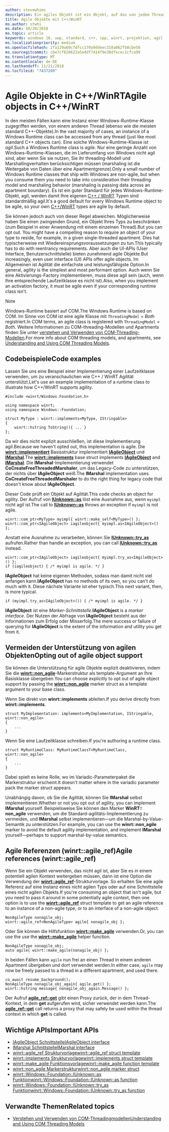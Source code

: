 ```yaml
---
author: stevewhims
description: Ein agiles Objekt ist ein Objekt, auf das von jedem Thread aus zugegriffen werden kann. Ihre C++/WinRT-Typen sind standardmäßig agil, aber Sie können diese Option deaktivieren.
title: Agile Objekte mit C++/WinRT
ms.author: stwhi
ms.date: 10/20/2018
ms.topic: article
keywords: windows 10, uwp, standard, c++, cpp, winrt, projektion, agil, objekt, agilität, IAgileObject
ms.localizationpriority: medium
ms.openlocfilehash: 2fa129a60c7dfcc170a9ddeec318a062fb8cbe56
ms.sourcegitcommit: cbe7cf620622a5e4df7414f9e38dfecec1cfca99
ms.translationtype: MT
ms.contentlocale: de-DE
ms.lasthandoff: 11/21/2018
ms.locfileid: "7437209"
---
```

# <a name="agile-objects-in-cwinrt"></a><span data-ttu-id="8db65-105">Agile Objekte in C++/WinRT</span><span class="sxs-lookup"><span data-stu-id="8db65-105">Agile objects in C++/WinRT</span></span>

<span data-ttu-id="8db65-106">In den meisten Fällen kann eine Instanz einer Windows-Runtime-Klasse zugegriffen werden, von einem anderen Thread (ebenso wie die meisten standard C++-Objekte).</span><span class="sxs-lookup"><span data-stu-id="8db65-106">In the vast majority of cases, an instance of a Windows Runtime class can be accessed from any thread (just like most standard C++ objects can).</span></span> <span data-ttu-id="8db65-107">Eine solche Windows-Runtime-Klasse ist *agil*.</span><span class="sxs-lookup"><span data-stu-id="8db65-107">Such a Windows Runtime class is *agile*.</span></span> <span data-ttu-id="8db65-108">Nur eine geringe Anzahl von Windows-Runtime-Klassen, die im Lieferumfang von Windows nicht agil sind, aber wenn Sie sie nutzen, Sie ihr threading-Modell und Marshallingverhalten berücksichtigen müssen (marshaling ist die Weitergabe von Daten über eine Apartmentgrenze).</span><span class="sxs-lookup"><span data-stu-id="8db65-108">Only a small number of Windows Runtime classes that ship with Windows are non-agile, but when you consume them you need to take into consideration their threading model and marshaling behavior (marshaling is passing data across an apartment boundary).</span></span> <span data-ttu-id="8db65-109">Es ist ein guter Standard für jedes Windows-Runtime-Objekt, agil, werden damit Ihre eigenen [C++ / WinRT](/windows/uwp/cpp-and-winrt-apis/intro-to-using-cpp-with-winrt) Typen sind standardmäßig agil.</span><span class="sxs-lookup"><span data-stu-id="8db65-109">It's a good default for every Windows Runtime object to be agile, so your own [C++/WinRT](/windows/uwp/cpp-and-winrt-apis/intro-to-using-cpp-with-winrt) types are agile by default.</span></span>

<span data-ttu-id="8db65-110">Sie können jedoch auch von dieser Regel abweichen. Möglicherweise haben Sie einen zwingenden Grund, ein Objekt Ihres Typs zu beschränken (zum Beispiel in einer Anwendung mit einem einzelnen Thread).</span><span class="sxs-lookup"><span data-stu-id="8db65-110">But you can opt out. You might have a compelling reason to require an object of your type to reside, for example, in a given single-threaded apartment.</span></span> <span data-ttu-id="8db65-111">Dies hat typischerweise mit Wiedereinsprungsvoraussetzungen zu tun.</span><span class="sxs-lookup"><span data-stu-id="8db65-111">This typically has to do with reentrancy requirements.</span></span> <span data-ttu-id="8db65-112">Aber auch die UI-APIs (User Interface, Benutzerschnittstelle) bieten zunehmend agile Objekte.</span><span class="sxs-lookup"><span data-stu-id="8db65-112">But increasingly, even user interface (UI) APIs offer agile objects.</span></span> <span data-ttu-id="8db65-113">Im Allgemeinen ist Agilität die einfachste und leistungsfähigste Option.</span><span class="sxs-lookup"><span data-stu-id="8db65-113">In general, agility is the simplest and most performant option.</span></span> <span data-ttu-id="8db65-114">Auch wenn Sie eine Aktivierungs-Factory implementieren, muss diese agil sein (auch, wenn Ihre entsprechende Laufzeitklasse es nicht ist).</span><span class="sxs-lookup"><span data-stu-id="8db65-114">Also, when you implement an activation factory, it must be agile even if your corresponding runtime class isn't.</span></span>

> [!NOTE]
> <span data-ttu-id="8db65-115">Windows-Runtime basiert auf COM.</span><span class="sxs-lookup"><span data-stu-id="8db65-115">The Windows Runtime is based on COM.</span></span> <span data-ttu-id="8db65-116">Im Sinne von COM ist eine agile Klasse mit `ThreadingModel` = *Both* registriert.</span><span class="sxs-lookup"><span data-stu-id="8db65-116">In COM terms, an agile class is registered with `ThreadingModel` = *Both*.</span></span> <span data-ttu-id="8db65-117">Weitere Informationen zu COM-threading-Modellen und Apartments finden Sie unter [verstehen und Verwenden von COM-Threading-Modellen](https://msdn.microsoft.com/library/ms809971).</span><span class="sxs-lookup"><span data-stu-id="8db65-117">For more info about COM threading models, and apartments, see [Understanding and Using COM Threading Models](https://msdn.microsoft.com/library/ms809971).</span></span>

## <a name="code-examples"></a><span data-ttu-id="8db65-118">Codebeispiele</span><span class="sxs-lookup"><span data-stu-id="8db65-118">Code examples</span></span>

<span data-ttu-id="8db65-119">Lassen Sie uns eine Beispiel einer Implementierung einer Laufzeitklasse verwenden, um zu veranschaulichen wie C++ / WinRT Agilität unterstützt.</span><span class="sxs-lookup"><span data-stu-id="8db65-119">Let's use an example implementation of a runtime class to illustrate how C++/WinRT supports agility.</span></span>

```cppwinrt
#include <winrt/Windows.Foundation.h>

using namespace winrt;
using namespace Windows::Foundation;

struct MyType : winrt::implements<MyType, IStringable>
{
    winrt::hstring ToString(){ ... }
};
```

<span data-ttu-id="8db65-120">Da wir dies nicht explizit ausschließen, ist diese Implementierung agil.</span><span class="sxs-lookup"><span data-stu-id="8db65-120">Because we haven't opted out, this implementation is agile.</span></span> <span data-ttu-id="8db65-121">Die [**winrt::implementiert**](/uwp/cpp-ref-for-winrt/implements) Basisstruktur implementiert [**IAgileObject**](https://msdn.microsoft.com/library/windows/desktop/hh802476) und [**IMarshal**](/windows/desktop/api/objidl/nn-objidl-imarshal).</span><span class="sxs-lookup"><span data-stu-id="8db65-121">The [**winrt::implements**](/uwp/cpp-ref-for-winrt/implements) base struct implements [**IAgileObject**](https://msdn.microsoft.com/library/windows/desktop/hh802476) and [**IMarshal**](/windows/desktop/api/objidl/nn-objidl-imarshal).</span></span> <span data-ttu-id="8db65-122">Die **IMarshal**-Implementierung verwendet **CoCreateFreeThreadedMarshaler**, um das Legacy-Code zu unterstützen, der nichts über **IAgileObject** weiß.</span><span class="sxs-lookup"><span data-stu-id="8db65-122">The **IMarshal** implementation uses **CoCreateFreeThreadedMarshaler** to do the right thing for legacy code that doesn't know about **IAgileObject**.</span></span>

<span data-ttu-id="8db65-123">Dieser Code prüft ein Objekt auf Agilität.</span><span class="sxs-lookup"><span data-stu-id="8db65-123">This code checks an object for agility.</span></span> <span data-ttu-id="8db65-124">Der Aufruf von [**IUnknown::as**](/uwp/cpp-ref-for-winrt/windows-foundation-iunknown#iunknownas-function) löst eine Ausnahme aus, wenn `myimpl` nicht agil ist.</span><span class="sxs-lookup"><span data-stu-id="8db65-124">The call to [**IUnknown::as**](/uwp/cpp-ref-for-winrt/windows-foundation-iunknown#iunknownas-function) throws an exception if `myimpl` is not agile.</span></span>

```cppwinrt
winrt::com_ptr<MyType> myimpl{ winrt::make_self<MyType>() };
winrt::com_ptr<IAgileObject> iagileobject{ myimpl.as<IAgileObject>() };
```

<span data-ttu-id="8db65-125">Anstatt eine Ausnahme zu verarbeiten, können Sie [**IUnknown::try_as**](/uwp/cpp-ref-for-winrt/windows-foundation-iunknown#iunknowntryas-function) aufrufen.</span><span class="sxs-lookup"><span data-stu-id="8db65-125">Rather than handle an exception, you can call [**IUnknown::try_as**](/uwp/cpp-ref-for-winrt/windows-foundation-iunknown#iunknowntryas-function) instead.</span></span>

```cppwinrt
winrt::com_ptr<IAgileObject> iagileobject{ myimpl.try_as<IAgileObject>() };
if (iagileobject) { /* myimpl is agile. */ }
```

<span data-ttu-id="8db65-126">**IAgileObject** hat keine eigenen Methoden, sodass man damit nicht viel anfangen kann.</span><span class="sxs-lookup"><span data-stu-id="8db65-126">**IAgileObject** has no methods of its own, so you can't do much with it.</span></span> <span data-ttu-id="8db65-127">Diese nächste Variante ist eher typisch.</span><span class="sxs-lookup"><span data-stu-id="8db65-127">This next variant, then, is more typical.</span></span>

```cppwinrt
if (myimpl.try_as<IAgileObject>()) { /* myimpl is agile. */ }
```

<span data-ttu-id="8db65-128">**IAgileObject** ist eine *Marker-Schnittstelle*.</span><span class="sxs-lookup"><span data-stu-id="8db65-128">**IAgileObject** is a *marker interface*.</span></span> <span data-ttu-id="8db65-129">Der Nutzen der Abfrage von **IAgileObject** besteht aus der Informationen zum Erfolg oder Misserfolg.</span><span class="sxs-lookup"><span data-stu-id="8db65-129">The mere success or failure of querying for **IAgileObject** is the extent of the information and utility you get from it.</span></span>

## <a name="opting-out-of-agile-object-support"></a><span data-ttu-id="8db65-130">Vermeiden der Unterstützung von agilen Objekten</span><span class="sxs-lookup"><span data-stu-id="8db65-130">Opting out of agile object support</span></span>

<span data-ttu-id="8db65-131">Sie können die Unterstützung für agile Objekte explizit deaktivieren, indem Sie die [**winrt::non_agile**](/uwp/cpp-ref-for-winrt/non_agile)-Markerstruktur als template-Argument an Ihre Basisklasse übergeben.</span><span class="sxs-lookup"><span data-stu-id="8db65-131">You can choose explicitly to opt out of agile object support by passing the [**winrt::non_agile**](/uwp/cpp-ref-for-winrt/non_agile) marker struct as a template argument to your base class.</span></span>

<span data-ttu-id="8db65-132">Wenn Sie direkt von **winrt::implements** ableiten.</span><span class="sxs-lookup"><span data-stu-id="8db65-132">If you derive directly from **winrt::implements**.</span></span>

```cppwinrt
struct MyImplementation: implements<MyImplementation, IStringable, winrt::non_agile>
{
    ...
}
```

<span data-ttu-id="8db65-133">Wenn Sie eine Laufzeitklasse schreiben.</span><span class="sxs-lookup"><span data-stu-id="8db65-133">If you're authoring a runtime class.</span></span>

```cppwinrt
struct MyRuntimeClass: MyRuntimeClassT<MyRuntimeClass, winrt::non_agile>
{
    ...
}
```

<span data-ttu-id="8db65-134">Dabei spielt es keine Rolle, wo im Variadic-Parameterpaket die Markerstruktur erscheint.</span><span class="sxs-lookup"><span data-stu-id="8db65-134">It doesn't matter where in the variadic parameter pack the marker struct appears.</span></span>

<span data-ttu-id="8db65-135">Unabhängig davon, ob Sie die Agilität, können Sie **IMarshal** selbst implementieren.</span><span class="sxs-lookup"><span data-stu-id="8db65-135">Whether or not you opt out of agility, you can implement **IMarshal** yourself.</span></span> <span data-ttu-id="8db65-136">Beispielsweise Sie können den Marker **WinRT:: non_agile** verwenden, um die Standard-agilitäts-Implementierung zu vermeiden, und **IMarshal** selbst implementieren&mdash;um die Marshal-by-Value-Semantik zu unterstützen.</span><span class="sxs-lookup"><span data-stu-id="8db65-136">For example, you can use the **winrt::non_agile** marker to avoid the default agility implementation, and implement **IMarshal** yourself&mdash;perhaps to support marshal-by-value semantics.</span></span>

## <a name="agile-references-winrtagileref"></a><span data-ttu-id="8db65-137">Agile Referenzen (winrt::agile_ref)</span><span class="sxs-lookup"><span data-stu-id="8db65-137">Agile references (winrt::agile_ref)</span></span>

<span data-ttu-id="8db65-138">Wenn Sie ein Objekt verwenden, das nicht agil ist, aber Sie es in einem potentiell agilen Kontext weitergeben müssen, dann ist eine Option die Verwendung der [**winrt::agile_ref**](/uwp/cpp-ref-for-winrt/agile-ref)-Strukturvorlage. So erhalten Sie eine agile Referenz auf eine Instanz eines nicht agilen Typs oder auf eine Schnittstelle eines nicht agilen Objekts.</span><span class="sxs-lookup"><span data-stu-id="8db65-138">If you're consuming an object that isn't agile, but you need to pass it around in some potentially agile context, then one option is to use the [**winrt::agile_ref**](/uwp/cpp-ref-for-winrt/agile-ref) struct template to get an agile reference to an instance of a non-agile type, or to an interface of a non-agile object.</span></span>

```cppwinrt
NonAgileType nonagile_obj;
winrt::agile_ref<NonAgileType> agile{ nonagile_obj };
```

<span data-ttu-id="8db65-139">Oder Sie können die Hilfsfunktion [**winrt::make_agile**](/uwp/cpp-ref-for-winrt/make-agile) verwenden.</span><span class="sxs-lookup"><span data-stu-id="8db65-139">Or, you can use the use the [**winrt::make_agile**](/uwp/cpp-ref-for-winrt/make-agile) helper function.</span></span>

```cppwinrt
NonAgileType nonagile_obj;
auto agile{ winrt::make_agile(nonagile_obj) };
```

<span data-ttu-id="8db65-140">In beiden Fällen kann `agile` nun frei an einen Thread in einem anderen Apartment übergeben und dort verwendet werden.</span><span class="sxs-lookup"><span data-stu-id="8db65-140">In either case, `agile` may now be freely passed to a thread in a different apartment, and used there.</span></span>

```cppwinrt
co_await resume_background();
NonAgileType nonagile_obj_again{ agile.get() };
winrt::hstring message{ nonagile_obj_again.Message() };
```

<span data-ttu-id="8db65-141">Der Aufruf [**agile_ref::get**](/uwp/cpp-ref-for-winrt/agile-ref#agilerefget-function) gibt einen Proxy zurück, der in dem Thread-Kontext, in dem **get** aufgerufen wird, sicher verwendet werden kann.</span><span class="sxs-lookup"><span data-stu-id="8db65-141">The [**agile_ref::get**](/uwp/cpp-ref-for-winrt/agile-ref#agilerefget-function) call returns a proxy that may safely be used within the thread context in which **get** is called.</span></span>

## <a name="important-apis"></a><span data-ttu-id="8db65-142">Wichtige APIs</span><span class="sxs-lookup"><span data-stu-id="8db65-142">Important APIs</span></span>

* [<span data-ttu-id="8db65-143">IAgileObject Schnittstelle</span><span class="sxs-lookup"><span data-stu-id="8db65-143">IAgileObject interface</span></span>](https://msdn.microsoft.com/library/windows/desktop/hh802476)
* [<span data-ttu-id="8db65-144">IMarshal Schnittstelle</span><span class="sxs-lookup"><span data-stu-id="8db65-144">IMarshal interface</span></span>](https://docs.microsoft.com/previous-versions/windows/embedded/ms887993)
* [<span data-ttu-id="8db65-145">winrt::agile_ref Strukturvorlage</span><span class="sxs-lookup"><span data-stu-id="8db65-145">winrt::agile_ref struct template</span></span>](/uwp/cpp-ref-for-winrt/agile-ref)
* [<span data-ttu-id="8db65-146">winrt::implements Strukturvorlage</span><span class="sxs-lookup"><span data-stu-id="8db65-146">winrt::implements struct template</span></span>](/uwp/cpp-ref-for-winrt/implements)
* [<span data-ttu-id="8db65-147">winrt::make_agile Funktionsvorlage</span><span class="sxs-lookup"><span data-stu-id="8db65-147">winrt::make_agile function template</span></span>](/uwp/cpp-ref-for-winrt/make-agile)
* [<span data-ttu-id="8db65-148">winrt::non_agile Markerstruktur</span><span class="sxs-lookup"><span data-stu-id="8db65-148">winrt::non_agile marker struct</span></span>](/uwp/cpp-ref-for-winrt/non_agile)
* [<span data-ttu-id="8db65-149">winrt::Windows::Foundation::IUnknown::as Funktion</span><span class="sxs-lookup"><span data-stu-id="8db65-149">winrt::Windows::Foundation::IUnknown::as function</span></span>](/uwp/cpp-ref-for-winrt/windows-foundation-iunknown#iunknownas-function)
* [<span data-ttu-id="8db65-150">winrt::Windows::Foundation::IUnknown::try_as Funktion</span><span class="sxs-lookup"><span data-stu-id="8db65-150">winrt::Windows::Foundation::IUnknown::try_as function</span></span>](/uwp/cpp-ref-for-winrt/windows-foundation-iunknown#iunknowntryas-function)

## <a name="related-topics"></a><span data-ttu-id="8db65-151">Verwandte Themen</span><span class="sxs-lookup"><span data-stu-id="8db65-151">Related topics</span></span>

* [<span data-ttu-id="8db65-152">Verstehen und Verwenden von COM-Threadingmodellen</span><span class="sxs-lookup"><span data-stu-id="8db65-152">Understanding and Using COM Threading Models</span></span>](https://msdn.microsoft.com/library/ms809971)

